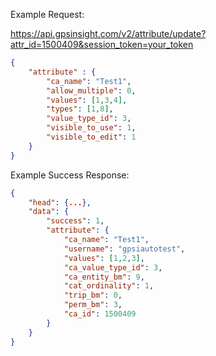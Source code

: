 Example Request:

https://api.gpsinsight.com/v2/attribute/update?attr_id=1500409&session_token=your_token

```json
{
	"attribute" : {
		"ca_name": "Test1",
		"allow_multiple": 0,
		"values": [1,3,4],
		"types": [1,8],
		"value_type_id": 3,
		"visible_to_use": 1,
		"visible_to_edit": 1
	}
}
```

Example Success Response:

```json 
{
    "head": {...},
    "data": {
        "success": 1,
        "attribute": {
            "ca_name": "Test1",
            "username": "gpsiautotest",
            "values": [1,2,3],
            "ca_value_type_id": 3,
            "ca_entity_bm": 9,
            "cat_ordinality": 1,
            "trip_bm": 0,
            "perm_bm": 3,
            "ca_id": 1500409
        }
    }
}
```

